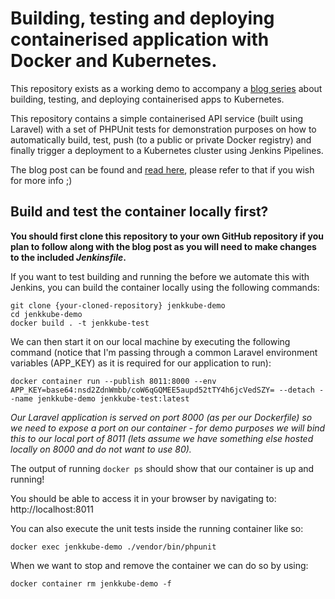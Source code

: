 # Building, testing and deploying containerised application with Docker and Kubernetes.

This repository exists as a working demo to accompany a [blog series](#) about building, testing, and deploying containerised apps to Kubernetes.

This repository contains a simple containerised API service (built using Laravel) with a set of PHPUnit tests for demonstration purposes on how to automatically build, test, push (to a public or private Docker registry) and finally trigger a deployment to a Kubernetes cluster using Jenkins Pipelines.

The blog post can be found and [read here](#), please refer to that if you wish for more info ;)

## Build and test the container locally first?

**You should first clone this repository to your own GitHub repository if you plan to follow along with the blog post as you will need to make changes to the included *Jenkinsfile*.**

If you want to test building and running the before we automate this with Jenkins, you can build the container locally using the following commands:

```shell script
git clone {your-cloned-repository} jenkkube-demo
cd jenkkube-demo
docker build . -t jenkkube-test
```

We can then start it on our local machine by executing the following command (notice that I'm passing through a common Laravel environment variables (APP_KEY) as it is required for our application to run):

```shell script
docker container run --publish 8011:8000 --env APP_KEY=base64:nsd2ZdnWmbb/coW6qGQMEE5aupd52tTY4h6jcVedSZY= --detach --name jenkkube-demo jenkkube-test:latest
```

*Our Laravel application is served on port 8000 (as per our Dockerfile) so we need to expose a port on our container - for demo purposes we will bind this to our local port of 8011 (lets assume we have something else hosted locally on 8000 and do not want to use 80).*

The output of running ``docker ps`` should show that our container is up and running!

You should be able to access it in your browser by navigating to: http://localhost:8011

You can also execute the unit tests inside the running container like so:

```shell script
docker exec jenkkube-demo ./vendor/bin/phpunit
```

When we want to stop and remove the container we can do so by using:

```shell script
docker container rm jenkkube-demo -f
```

